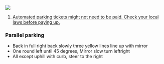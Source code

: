 ![](http://i.imgur.com/IGedhKP.jpg)

1. [Automated parking tickets might not need to be paid. Check your local laws before paying up.](https://www.reddit.com/r/technology/comments/6ispco/a_controversial_bill_passed_by_a_house_committee/)

### Parallel parking

* Back in full right back slowly three yellow lines line up with mirror
* One round left until 45 degrees, Mirror slow turn leftright
* All except uphill with curb, steer to the right
